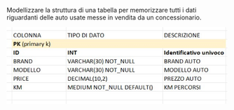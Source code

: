 Modellizzare la struttura di una tabella per memorizzare tutti i dati riguardanti delle auto usate messe in vendita da un concessionario.

![data_concessionario](img/tabella_concessionario.jpg)